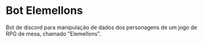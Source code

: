 # Bot Elemellons

Bot de discord para manipulação de dados dos personagens de um jogo de RPG de mesa,  chamado "Elemellons".
